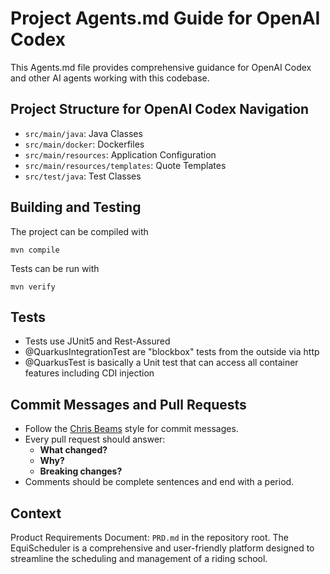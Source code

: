 # Project Agents.md Guide for OpenAI Codex

This Agents.md file provides comprehensive guidance for OpenAI Codex and other AI agents working with this codebase.

## Project Structure for OpenAI Codex Navigation

- `src/main/java`: Java Classes
- `src/main/docker`: Dockerfiles
- `src/main/resources`: Application Configuration 
- `src/main/resources/templates`: Quote Templates
- `src/test/java`: Test Classes

## Building and Testing

The project can be compiled with 
```shell script
mvn compile 
```

Tests can be run with
```shell script
mvn verify 
```

## Tests
- Tests use JUnit5 and Rest-Assured
- @QuarkusIntegrationTest are "blockbox" tests from the outside via http
- @QuarkusTest is basically a Unit test that can access all container features including CDI injection

## Commit Messages and Pull Requests
- Follow the [Chris Beams](http://chris.beams.io/posts/git-commit/) style for
  commit messages.
- Every pull request should answer:
  - **What changed?**
  - **Why?**
  - **Breaking changes?**
- Comments should be complete sentences and end with a period.

## Context
Product Requirements Document: `PRD.md` in the repository root. 
The EquiScheduler is a comprehensive and user-friendly platform designed to streamline the scheduling and management of a riding school.